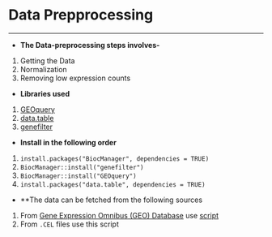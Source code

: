 # Data Prepprocessing
---

* **The Data-preprocessing steps involves-**
1. Getting the Data
2. Normalization
2. Removing low expression counts

* **Libraries used**
1. [GEOquery](https://www.bioconductor.org/packages/release/bioc/html/GEOquery.html)
2. [data.table](https://cran.r-project.org/web/packages/data.table/vignettes/datatable-intro.html)
3. [genefilter](https://www.bioconductor.org/packages/release/bioc/html/genefilter.html)


* **Install in the following order**
1. ```install.packages("BiocManager", dependencies = TRUE)```
2. ```BiocManager::install("genefilter")```
3. ```BiocManager::install("GEOquery")```
4. ```install.packages("data.table", dependencies = TRUE)```

* **The data can be fetched from the following sources
1. From [Gene Expression Omnibus (GEO) Database](https://www.ncbi.nlm.nih.gov/geo/) use [script](https://raw.githubusercontent.com/spriyansh/Micro-Array-Data-Analysis/master/Data_Preprocessing/get_geo_data.R)
2. From ```.CEL``` files use this script
